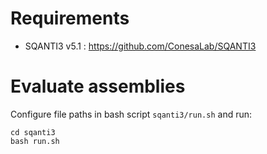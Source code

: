 
# Requirements

* SQANTI3 v5.1 : https://github.com/ConesaLab/SQANTI3

# Evaluate assemblies

Configure file paths in bash script `sqanti3/run.sh` and run:

```
cd sqanti3
bash run.sh
```
